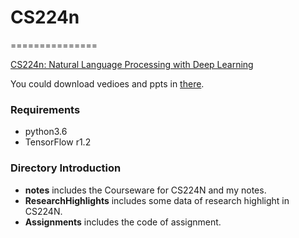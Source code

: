 # CS224n
===============


[CS224n: Natural Language Processing with Deep Learning](http://web.stanford.edu/class/cs224n/index.html)

You could download vedioes and ppts in [there](https://pan.baidu.com/s/1i5BYo53).

### Requirements

- python3.6
- TensorFlow r1.2

### Directory Introduction

- **notes** includes the Courseware for CS224N and my notes.
- **ResearchHighlights** includes some data of research highlight in CS224N.
- **Assignments** includes the code of assignment.